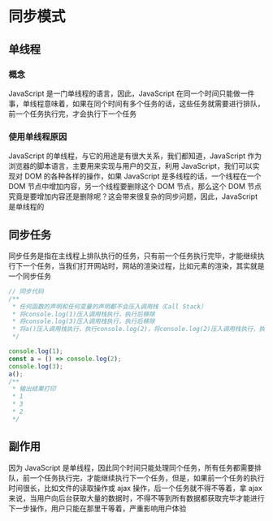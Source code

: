 # 同步模式

## 单线程

### 概念

JavaScript 是一门单线程的语言，因此，JavaScript 在同一个时间只能做一件事，单线程意味着，如果在同个时间有多个任务的话，这些任务就需要进行排队，前一个任务执行完，才会执行下一个任务

### 使用单线程原因

JavaScript 的单线程，与它的用途是有很大关系，我们都知道，JavaScript 作为浏览器的脚本语言，主要用来实现与用户的交互，利用 JavaScript，我们可以实现对 DOM 的各种各样的操作，如果 JavaScript 是多线程的话，一个线程在一个 DOM 节点中增加内容，另一个线程要删除这个 DOM 节点，那么这个 DOM 节点究竟是要增加内容还是删除呢？这会带来很复杂的同步问题，因此，JavaScript 是单线程的

## 同步任务

同步任务是指在主线程上排队执行的任务，只有前一个任务执行完毕，才能继续执行下一个任务，当我们打开网站时，网站的渲染过程，比如元素的渲染，其实就是一个同步任务

```javascript
// 同步代码
/**
 * 任何函数的声明和任何变量的声明都不会压入调用栈（Call Stack）
 * 将console.log(1)压入调用栈执行，执行后移除
 * 将console.log(3)压入调用栈执行，执行后移除
 * 将a()压入调用栈执行，执行console.log(2)，将console.log(2)压入调用栈执行，执行后依次移除
 */

console.log(1);
const a = () => console.log(2);
console.log(3);
a();
/**
 * 输出结果打印
 * 1
 * 3
 * 2
 */
```

## 副作用

因为 JavaScript 是单线程，因此同个时间只能处理同个任务，所有任务都需要排队，前一个任务执行完，才能继续执行下一个任务，但是，如果前一个任务的执行时间很长，比如文件的读取操作或 ajax 操作，后一个任务就不得不等着，拿 ajax 来说，当用户向后台获取大量的数据时，不得不等到所有数据都获取完毕才能进行下一步操作，用户只能在那里干等着，严重影响用户体验
